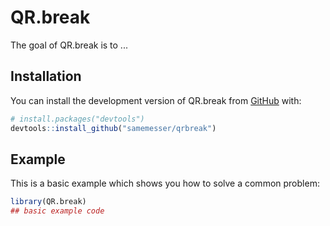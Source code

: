 
# QR.break

<!-- badges: start -->
<!-- badges: end -->

The goal of QR.break is to ...

## Installation

You can install the development version of QR.break from [GitHub](https://github.com/) with:

``` r
# install.packages("devtools")
devtools::install_github("samemesser/qrbreak")
```

## Example

This is a basic example which shows you how to solve a common problem:

``` r
library(QR.break)
## basic example code
```

